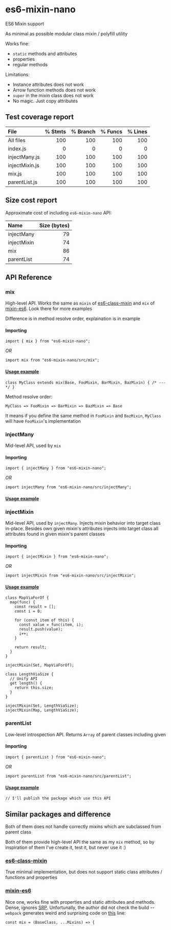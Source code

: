 # es6-mixin-nano
ES6 Mixin support

As minimal as possible modular class mixin / polyfill utility

Works fine:
* `static` methods and attributes
* properties
* regular methods

Limitations:
* Instance attributes does not work
* Arrow function methods does not work
* `super` in the mixin class does not work
* No magic. Just copy attributes

## Test coverage report

| File           | % Stmts | % Branch | % Funcs | % Lines |
|:---------------|--------:|---------:|--------:|--------:|
| All files      |     100 |      100 |     100 |     100 |
| index.js       |       0 |        0 |       0 |       0 |
| injectMany.js  |     100 |      100 |     100 |     100 |
| injectMixin.js |     100 |      100 |     100 |     100 |
| mix.js         |     100 |      100 |     100 |     100 |
| parentList.js  |     100 |      100 |     100 |     100 |

## Size cost report

Approximate cost of including `es6-mixin-nano` API:

| Name               | Size (bytes) |
|:-------------------|-------------:|
| injectMany         |           79 |
| injectMixin        |           74 |
| mix                |           86 |
| parentList         |           74 |

## API Reference

### mix

High-level API. Works the same as `mixin` of [es6-class-mixin](https://www.npmjs.com/package/es6-class-mixin)
and `mix` of [mixin-es6](https://www.npmjs.com/package/mixin-es6). Look there
for more examples

Difference is in method resolve order, explaination is in example

#### Importing

```
import { mix } from "es6-mixin-nano";
```

*OR*

```
import mix from "es6-mixin-nano/src/mix";
```

#### [Usage example](https://github.com/kai3341/es6-mixin-nano/blob/main/__tests__/mix.test.js)

```
class MyClass extends mix(Base, FooMixin, BarMixin, BazMixin) { /* --- */ }
```

Method resolve order:

```
MyClass => FooMixin => BarMixin => BazMixin => Base
```

It means if you define the same method in `FooMixin` and `BazMixin`, `MyClass`
will have `FooMixin`'s implementation

### injectMany

Mid-level API, used by `mix`

#### Importing

```
import { injectMany } from "es6-mixin-nano";
```

*OR*

```
import injectMany from "es6-mixin-nano/src/injectMany";
```

#### [Usage example](https://github.com/kai3341/es6-mixin-nano/blob/main/__tests__/injectMany.test.js)


### injectMixin

Mid-level API, used by `injectMany`. Injects mixin behavior into target class
in-place. Besides own given mixin's attributes injects into target class all
attributes found in given mixin's parent classes

#### Importing

```
import { injectMixin } from "es6-mixin-nano";
```

*OR*

```
import injectMixin from "es6-mixin-nano/src/injectMixin";
```

#### [Usage example](https://github.com/kai3341/es6-mixin-nano/blob/main/__tests__/injectMixin.test.js)

```
class MapViaForOf {
  map(func) {
    const result = [];
    const i = 0;

    for (const item of this) {
      const value = func(item, i);
      result.push(value);
      i++;
    }

    return result;
  }
}

injectMixin(Set, MapViaForOf);

class LengthViaSize {
  // Unify API
  get length() {
    return this.size;
  }
}

injectMixin(Set, LengthViaSize);
injectMixin(Map, LengthViaSize);
```

### parentList

Low-level introspection API. Returns `Array` of parent classes including given

#### Importing

```
import { parentList } from "es6-mixin-nano";
```

*OR*

```
import parentList from "es6-mixin-nano/src/parentList";
```

#### [Usage example](https://github.com/kai3341/es6-mixin-nano/blob/main/__tests__/parentList.test.js)

`// I'll publish the package which use this API`

## Similar packages and difference

Both of them does not handle correctly mixins which are subclassed
from parent class

Both of them provide high-level API the same as my `mix` method, so by
inspiration of them I've create it, test it, but never use it :)

### [es6-class-mixin](https://www.npmjs.com/package/es6-class-mixin)

True minimal implementation, but does not support static class attributes /
functions and properties

### [mixin-es6](https://www.npmjs.com/package/mixin-es6)

Nice one, works fine with properties and static attributes and methods. Dense,
ignores [SRP](https://en.wikipedia.org/wiki/Single-responsibility_principle).
Unfortunally, the author did not check the build -- `webpack` generates weird and surprising
code on [this](https://github.com/guiguan/mixin-es6/blob/master/src/index.js#L18) line:

```
const mix = (BaseClass, ...Mixins) => {
```
